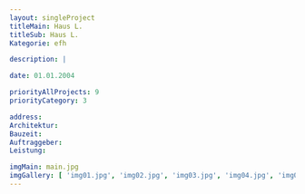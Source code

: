 ```yaml
---
layout: singleProject
titleMain: Haus L.
titleSub: Haus L.
Kategorie: efh

description: |

date: 01.01.2004

priorityAllProjects: 9
priorityCategory: 3

address:
Architektur:
Bauzeit:
Auftraggeber:
Leistung:

imgMain: main.jpg
imgGallery: [ 'img01.jpg', 'img02.jpg', 'img03.jpg', 'img04.jpg', 'img05.jpg']
---
```

